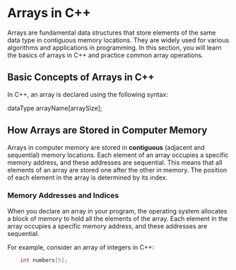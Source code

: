 # Arrays in C++

Arrays are fundamental data structures that store elements of the same data type in contiguous memory locations. They are widely used for various algorithms and applications in programming. In this section, you will learn the basics of arrays in C++ and practice common array operations.

## Basic Concepts of Arrays in C++

In C++, an array is declared using the following syntax:

dataType arrayName[arraySize];

## How Arrays are Stored in Computer Memory
Arrays in computer memory are stored in **contiguous** (adjacent and sequential) memory locations. Each element of an array occupies a specific memory address, and these addresses are sequential. This means that all elements of an array are stored one after the other in memory. The position of each element in the array is determined by its index.

### Memory Addresses and Indices
When you declare an array in your program, the operating system allocates a block of memory to hold all the elements of the array. Each element in the array occupies a specific memory address, and these addresses are sequential.

For example, consider an array of integers in C++:
```cpp
    int numbers[5];
```